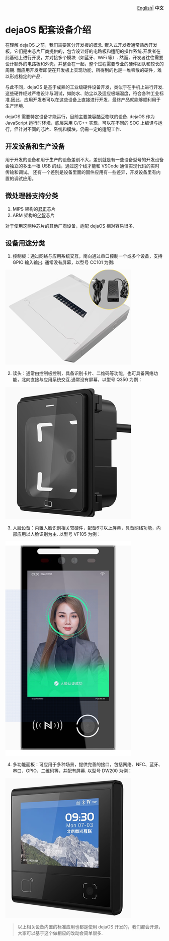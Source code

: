 <p align="right">
    <a href="./device.md">English</a>| <b>中文</b>
</p>

# dejaOS 配套设备介绍
在理解 dejaOS 之前，我们需要区分开发板的概念. 嵌入式开发者通常熟悉开发板，它们是由芯片厂商提供的，包含设计好的电路板和适配的操作系统.开发者在此基础上进行开发，并对接多个模块（如蓝牙、WiFi 等）. 然而，开发者往往需要设计额外的电路板和外壳，并整合在一起，整个过程需要专业的硬件团队和较长的周期. 而应用开发者即便在开发板上实现功能，所得到的也是一堆零散的硬件，难以形成稳定的产品.

与此不同，dejaOS 是基于成熟的工业级硬件设备开发，类似于在手机上进行开发. 这些硬件经过严格设计与测试，如防水、防尘以及适应极端温度，符合各种工业标准.因此，应用开发者可以在这些设备上直接进行开发，最终产品就能够顺利用于生产环境.

dejaOS 需要特定设备才能运行，目前主要兼容酷豆物联的设备. dejaOS 作为 JavaScript 运行时环境，底层采用 C/C++ 实现，可以在不同的 SOC 上编译与运行，但针对不同的芯片、系统和模块，仍需一定的适配工作.

## 开发设备和生产设备
用于开发的设备和用于生产的设备差别不大，差别就是有一些设备型号的开发设备会独立的多出一根 USB 的线，通过这个线才能和 VSCode 通信实现代码的实时传输和调试。
还有一个差别是设备里面的固件应用有一些差异，开发设备里有内置的调试应用。

## 微处理器支持分类
1. MIPS 架构的[君正](https://www.ingenic.com.cn/)芯片
2. ARM 架构的[亿智](https://www.eeasytech.com/)芯片

对于使用这两种芯片的其他厂商设备，适配 dejaOS 相对容易很多.

## 设备用途分类
1. 控制板：通过网络与应用系统交互，南向通过串口控制一个或多个设备，支持 GPIO 输入输出. 通常没有屏幕，以型号 CC101 为例:

![alt text](image/CC101.png)

2. 读头：通常由控制板控制，具备识别卡片、二维码等功能，也可具备网络功能，北向直接与应用系统交互.通常没有屏幕，以型号 Q350 为例：

![alt text](image/Q350.png)

3. 人脸设备：内置人脸识别相关软硬件，配备6寸以上屏幕，具备网络功能，内部应用以人脸识别为主. 以型号 VF105 为例：

![alt text](image/VF105.png)

4. 多功能面板：可应用于多种场景，提供完善的接口，包括网络、NFC、蓝牙、串口、GPIO、二维码等，并配有屏幕. 以型号 DW200 为例：

![alt text](image/DW200.png)

> 以上相关设备内置的标准应用也都是使用 dejaOS 开发的，我们都会开源，大家可以基于这个做相应的改动会简单很多.

